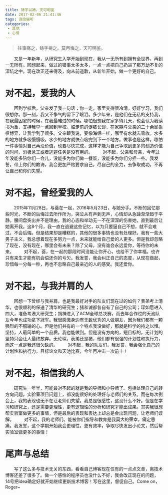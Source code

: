 ```yaml
---
title: 铸字以祷，天可明鉴
date: 2017-02-06 21:41:46
tags: 说给猫听
categories:
 - 其他
 - 心情
---
```

> 往事痛之，铸字祷之。莫再悔之，天可明鉴。
  
　　又是一年新年，从研究生入学开始到现在，我从一无所有到拥有全世界，再到一无所有。回想起来，做过的错事太多太多，一点一点把自己扔进了那万劫不复的深坑之中。现在改正还来得及，向从前道歉，从新年开始，做一个更好的自己。
<!-- more -->
# 对不起，爱我的人
　　回到学校后，父亲发了我一句话：你一走，家里变得很冷清。好好学习，我们很想你。那一刻，我又不争气的留下了眼泪。多少年来，是他们在无私的支持我，在我最困窘的时候，在我最难过的时候。哪怕很想我在家多待几天，也会认为我读书为重，支持我早一点回到学校。临走前的促膝长谈，在家期与父亲的二十余局象棋博弈，让我学到了很多。父亲跟我说，要像海绵一样，哪里有水就去吸收。水多的地方就多吸慢慢吸，水少的地方就快点吸完到下一个地方。做事也是这样，哪怕一件事情对自己再没价值，也要尽快完成，这样才能为自己争取到更多的创造价值的时间，消极怠工或者逃避任务是没有用的。
　　对不起，父亲和母亲，今年过年没能多陪你们一会儿，没能多为你们做一餐饭，没能多为你们分担一些。我发誓，带上你们的教诲，我会更加严格要求自己，尽自己的全力，去争取成功，不再让自己和你们失望。
# 对不起，曾经爱我的人
　　2015年11月28日，与荟在一起，2016年5月23日，与她分手。不断的回忆那些时光，不断的后悔过去所作所为，哭泣从有声到无声，心情却从急躁渐渐趋于平静。腰间盘突出并不是理由，我的心态和举动无一不在深深的伤害她，直到最后让她离开我。这8个月，我一直在逃避这些记忆，以为只要逼自己不想，就不会难过，不会后悔。但是结果却是糟糕的，其他的很多事情也没有处理好。我有一些大男子主义，我总想着现在多努力一点，未来就能给自己爱的人更多。但是我却忽略了现在，没有现在，哪里会有未来？除了父母，没有谁会永远爱你，等待你的未来。
　　对不起，荟，在一起的那段时间没能让你开心，也给不了你幸福。也许只有来生才能有机会偿还你的亏欠。我发誓，我会纠正自己的态度，从现在做起，珍惜每一分每一秒，再也不忽略自己最亲近的人的感受。我还爱你。
# 对不起，与我并肩的人
　　回想一下曾经与我并肩，也是我最好对手的队友们现在过的如何？表弟考上清华，也很顺利的保送了清华的研究生；猪和诚都各自有了自己的公司；琛如愿进入四大，准备考港大研究生；胡神进入了ACM全球总决赛，而去年合作过的天池队友今年也成功拿下冠军。我很感激身边有无数优秀的人做朋友，因为我们都有一颗强烈的不服输的心。但是他们共有的一个特点我没做好，那就是科学的持之以恒。坚持，人最简单的一个品质，我也能做到。但是没有方向的，短目标的，无计划的坚持只会让人最终放弃。无论琛，表弟还是猪，他们都有很强的计划性和执行力，而这一点是我还很欠缺的。
　　对不起，我的队友们。我发誓，我会强化自己的计划性和执行力，目标论文和天池比赛，今年再冲击一次前十！
# 对不起，相信我的人
　　研究生一年半，可能最对不起的就是我的导师和小导师了。包括处理自己的转方向问题，实验室项目问题上，都没能很好的处理好与老师们的关系。而在每次例会上，我的表现也无不在让老师们失望。我总是很感性，这没什么不好。但是在学习和研究上，还是需要更理性，更有逻辑性的分析和研究才能出成果。其实我很想帮实验室做更多的事情，但是最后的表现和表达上却总是会出现问题，让老师们误解。
　　对不起，我的老师们。能被你们指导和教育是我莫大的荣幸，痛定思痛，我发誓，这个学期开始我会更理性，更有效率，争取尽快发出小论文，然后帮实验室做更多的事情！

# 尾声与总结
　　写了这么多与技术无关的东西，看看自己博客现在仅有的一点点文章，离技术博客还差了很多了。做一个感性的程序员也没什么不好，我会改正现在的问题，14号把idea确定好就开始继续更新技术博客！写在这里，督促自己。Come on，Roger~
